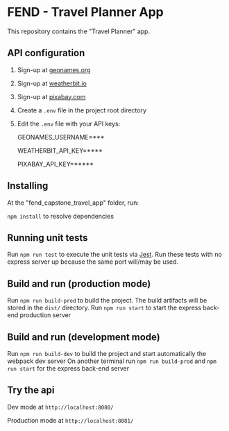 # FEND - Travel Planner App

This repository contains the "Travel Planner" app.

## API configuration

1. Sign-up at  [geonames.org](https://www.geonames.org/export/web-services.html)
2. Sign-up at  [weatherbit.io](https://www.weatherbit.io/account/dashboard)
3. Sign-up at  [pixabay.com](https://pixabay.com/api/docs/)
4. Create a `.env` file in the project root directory
5. Edit the `.env` file with your API keys:

   GEONAMES_USERNAME=***

   WEATHERBIT_API_KEY=****

   PIXABAY_API_KEY=*****

## Installing

At the "fend_capstone_travel_app" folder, run:

`npm install` to resolve dependencies

## Running unit tests

Run `npm run test` to execute the unit tests via [Jest](https://jestjs.io/).
Run these tests with no express server up because the same port will/may be used.

## Build and run (production mode)

Run `npm run build-prod` to build the project. The build artifacts will be stored in the `dist/` directory.
Run `npm run start` to start the express back-end production server

## Build and run (development mode)

Run `npm run build-dev` to build the project and start automatically the webpack dev server
On another terminal run `npm run build-prod` and `npm run start` for the express back-end server

## Try the api 

Dev mode at `http://localhost:8080/`

Production mode at `http://localhost:8081/`


